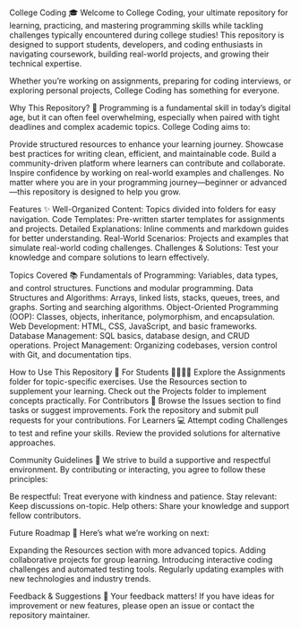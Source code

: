 College Coding 🎓
Welcome to College Coding, your ultimate repository for learning, practicing, and mastering programming skills while tackling challenges typically encountered during college studies! This repository is designed to support students, developers, and coding enthusiasts in navigating coursework, building real-world projects, and growing their technical expertise.

Whether you’re working on assignments, preparing for coding interviews, or exploring personal projects, College Coding has something for everyone.

Why This Repository? 🤔
Programming is a fundamental skill in today’s digital age, but it can often feel overwhelming, especially when paired with tight deadlines and complex academic topics. College Coding aims to:

Provide structured resources to enhance your learning journey.
Showcase best practices for writing clean, efficient, and maintainable code.
Build a community-driven platform where learners can contribute and collaborate.
Inspire confidence by working on real-world examples and challenges.
No matter where you are in your programming journey—beginner or advanced—this repository is designed to help you grow.

Features ✨
Well-Organized Content: Topics divided into folders for easy navigation.
Code Templates: Pre-written starter templates for assignments and projects.
Detailed Explanations: Inline comments and markdown guides for better understanding.
Real-World Scenarios: Projects and examples that simulate real-world coding challenges.
Challenges & Solutions: Test your knowledge and compare solutions to learn effectively.

Topics Covered 📚
Fundamentals of Programming:
Variables, data types, and control structures.
Functions and modular programming.
Data Structures and Algorithms:
Arrays, linked lists, stacks, queues, trees, and graphs.
Sorting and searching algorithms.
Object-Oriented Programming (OOP):
Classes, objects, inheritance, polymorphism, and encapsulation.
Web Development:
HTML, CSS, JavaScript, and basic frameworks.
Database Management:
SQL basics, database design, and CRUD operations.
Project Management:
Organizing codebases, version control with Git, and documentation tips.

How to Use This Repository 📂
For Students 👨‍🎓👩‍🎓
Explore the Assignments folder for topic-specific exercises.
Use the Resources section to supplement your learning.
Check out the Projects folder to implement concepts practically.
For Contributors 🌟
Browse the Issues section to find tasks or suggest improvements.
Fork the repository and submit pull requests for your contributions.
For Learners 💻
Attempt coding Challenges to test and refine your skills.
Review the provided solutions for alternative approaches.

Community Guidelines 💬
We strive to build a supportive and respectful environment. By contributing or interacting, you agree to follow these principles:

Be respectful: Treat everyone with kindness and patience.
Stay relevant: Keep discussions on-topic.
Help others: Share your knowledge and support fellow contributors.

Future Roadmap 🚧
Here’s what we’re working on next:

Expanding the Resources section with more advanced topics.
Adding collaborative projects for group learning.
Introducing interactive coding challenges and automated testing tools.
Regularly updating examples with new technologies and industry trends.

Feedback & Suggestions 📨
Your feedback matters! If you have ideas for improvement or new features, please open an issue or contact the repository maintainer.
